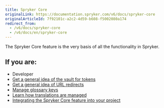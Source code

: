 ```yaml
---
title: Spryker Core
originalLink: https://documentation.spryker.com/v6/docs/spryker-core
originalArticleId: 7f92101c-a2c2-4d59-b608-f5002080a174
redirect_from:
  - /v6/docs/spryker-core
  - /v6/docs/en/spryker-core
---
```


The Spryker Core feature is the very basis of all the functionality in Spryker. 

## If you are:

<div class="mr-container">
    <div class="mr-list-container">
        <!-- col1 -->
        <div class="mr-col">
            <ul class="mr-list mr-list-green">
                <li class="mr-title">Developer</li>
                <li><a href="https://documentation.spryker.com/docs/vault-for-tokens" class="mr-link">Get a general idea of the vault for tokens</a></li>
                                <li><a href="https://documentation.spryker.com/docs/url-redirects" class="mr-link">Get a general idea of URL redirects</a></li>
                                <li><a href="https://documentation.spryker.com/docs/managing-glossary-keys" class="mr-link">Manage glossary keys</a></li>
                                <li><a href="https://documentation.spryker.com/docs/how-translations-are-managed" class="mr-link">Learn how translations are managed</a></li>
              <li><a href="https://documentation.spryker.com/docs/en/spryker-core-feature-integration" class="mr-link">Integrating the Spryker Core feature into your project</a></li>
            </ul>
        </div>
     </div>
</div>  
